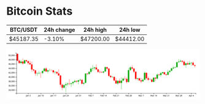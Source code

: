 # Bitcoin Stats

BTC/USDT|24h change|24h high|24h low|
|---|---|---|---|
|$45187.35|-3.10%|$47200.00|$44412.00|

<img src="./chart.svg">
